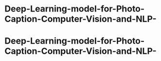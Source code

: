 # Deep-Learning-model-for-Photo-Caption-Computer-Vision-and-NLP-
# Deep-Learning-model-for-Photo-Caption-Computer-Vision-and-NLP-
